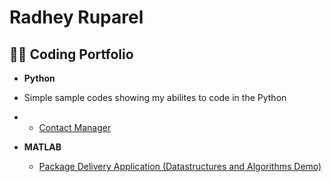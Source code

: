 <h1>Radhey Ruparel</h1>

<h2>👨‍💻 Coding Portfolio</h2>

- <b>Python</b>
- <p> Simple sample codes showing my abilites to code in the Python</P>
- 
  - [Contact Manager](https://github.com/radheyruparel/Contact_Manager)

- <b>MATLAB</b>
  - [Package Delivery Application (Datastructures and Algorithms Demo)](https://github.com/joshmadakor1/Package-Delivery-Pathfinding-Algorithm)
